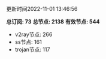 更新时间2022-11-01 13:46:56

**总订阅: 73**
**总节点: 2138**
**有效节点: 544**
- v2ray节点: 266
- ss节点: 161
- trojan节点: 117
